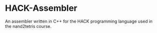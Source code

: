 # HACK-Assembler

An assembler written in C++ for the HACK programming language used in the nand2tetris course.